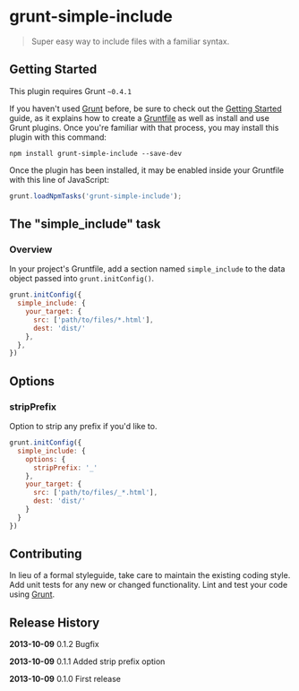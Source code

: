# grunt-simple-include

> Super easy way to include files with a familiar syntax.

## Getting Started
This plugin requires Grunt `~0.4.1`

If you haven't used [Grunt](http://gruntjs.com/) before, be sure to check out the [Getting Started](http://gruntjs.com/getting-started) guide, as it explains how to create a [Gruntfile](http://gruntjs.com/sample-gruntfile) as well as install and use Grunt plugins. Once you're familiar with that process, you may install this plugin with this command:

```shell
npm install grunt-simple-include --save-dev
```

Once the plugin has been installed, it may be enabled inside your Gruntfile with this line of JavaScript:

```js
grunt.loadNpmTasks('grunt-simple-include');
```

## The "simple_include" task

### Overview
In your project's Gruntfile, add a section named `simple_include` to the data object passed into `grunt.initConfig()`.

```js
grunt.initConfig({
  simple_include: {
    your_target: {
      src: ['path/to/files/*.html'],
      dest: 'dist/'
    },
  },
})
```

## Options

### stripPrefix

Option to strip any prefix if you'd like to.

```js
grunt.initConfig({
  simple_include: {
    options: {
      stripPrefix: '_'
    },
    your_target: {
      src: ['path/to/files/_*.html'],
      dest: 'dist/'
    }
  }
})
```

## Contributing
In lieu of a formal styleguide, take care to maintain the existing coding style. Add unit tests for any new or changed functionality. Lint and test your code using [Grunt](http://gruntjs.com/).

## Release History
**2013-10-09** 0.1.2 Bugfix

**2013-10-09** 0.1.1 Added strip prefix option

**2013-10-09** 0.1.0 First release
